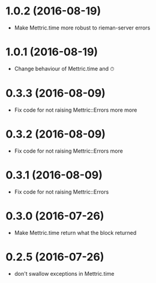 1.0.2 (2016-08-19)
==================
- Make Mettric.time more robust to rieman-server errors

1.0.1 (2016-08-19)
==================
- Change behaviour of Mettric.time and ⏱

0.3.3 (2016-08-09)
==================
- Fix code for not raising Mettric::Errors more more

0.3.2 (2016-08-09)
==================
- Fix code for not raising Mettric::Errors more

0.3.1 (2016-08-09)
==================
- Fix code for not raising Mettric::Errors

0.3.0 (2016-07-26)
==================
- Make Mettric.time return what the block returned

0.2.5 (2016-07-26)
==================
- don't swallow exceptions in Mettric.time
